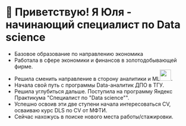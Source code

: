 # 👋 Приветствую! Я Юля - начинающий специалист по Data science

- Базовое образование по направлению экономика
- Работала в сфере экономики и финансов в золотодобывающей фирме. 
- Решила сменить направление в сторону аналитики и ML<img src="https://media.giphy.com/media/WUlplcMpOCEmTGBtBW/giphy.gif" width="30px">.
- Начала свой путь с программы Data-аналитик ДПО в ТГУ.
- Решила углубиться дальше. Поступила на программу Яндекс Практикума "Специалист по "Data science"".
- Успешно освоив эти две ступени начала интересоваться CV, осваиваю курс DLS по CV от МФТИ. 
- Сейчас нахожусь в поиске нового места работы/стажировки.

<!---
Yuliyaavin/Yuliyaavin is a ✨ special ✨ repository because its `README.md` (this file) appears on your GitHub profile.
You can click the Preview link to take a look at your changes.
--->
